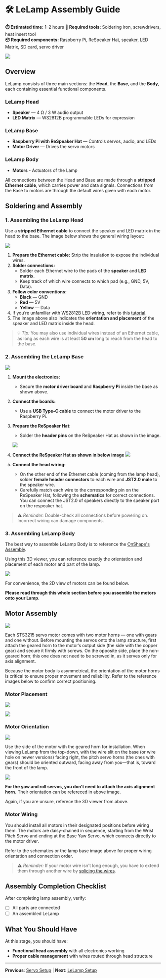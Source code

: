 # 🛠️ LeLamp Assembly Guide

**⏱️ Estimated time:** 1–2 hours
**🔧 Required tools:** Soldering iron, screwdrivers, heat insert tool  
**📦 Required components:** Raspberry Pi, ReSpeaker Hat, speaker, LED Matrix, SD card, servo driver

![](./assets/schematics.jpg)

## Overview

LeLamp consists of three main sections: the **Head**, the **Base**, and the **Body**, each containing essential functional components.

### LeLamp Head

- **Speaker** — 4 Ω / 3 W audio output
- **LED Matrix** — WS2812B programmable LEDs for expression

### LeLamp Base

- **Raspberry Pi with ReSpeaker Hat** — Controls servos, audio, and LEDs
- **Motor Driver** — Drives the servo motors

### LeLamp Body

- **Motors** - Actuators of the Lamp

All connections between the Head and Base are made through a **stripped Ethernet cable**, which carries power and data signals. Connections from the Base to motors are through the default wires given with each motor.

## Soldering and Assembly

### 1. Assembling the LeLamp Head

Use a **stripped Ethernet cable** to connect the speaker and LED matrix in the head to the base. The image below shows the general wiring layout:

![](./assets/images/2_lamp_head_soldering.png)

1. **Prepare the Ethernet cable:** Strip the insulation to expose the individual wires.
2. **Solder connections:**
   - Solder each Ethernet wire to the pads of the **speaker** and **LED matrix**.
   - Keep track of which wire connects to which pad (e.g., GND, 5V, Data).
3. **Follow color conventions:**
   - **Black** — GND
   - **Red** — 5V
   - **Yellow** — Data
4. If you’re unfamiliar with WS2812B LED wiring, refer to this [tutorial](https://lastminuteengineers.com/ws2812b-arduino-tutorial/).
5. The image above also indicates the **orientation and placement** of the speaker and LED matrix inside the head.

> 💡 _Tip:_ You may also use individual wires instead of an Ethernet cable, as long as each wire is at least **50 cm** long to reach from the head to the base.

### 2. Assembling the LeLamp Base

![](./assets/images/2_lamp_base.png)

1. **Mount the electronics:**
   - Secure the **motor driver board** and **Raspberry Pi** inside the base as shown above.
2. **Connect the boards:**

   - Use a **USB Type-C cable** to connect the motor driver to the Raspberry Pi.

3. **Prepare the ReSpeaker Hat:**

   - Solder the **header pins** on the ReSpeaker Hat as shown in the image.

   ![](./assets/images/2_respeaker_hat.jpg)

4. **Connect the ReSpeaker Hat as shown in below image**
   ![](./assets/images/2_hat_orientation.png)
5. **Connect the head wiring:**
   - On the other end of the Ethernet cable (coming from the lamp head), solder **female header connectors** to each wire and **JST2.0 male** to the speaker wire.
   - Carefully match each wire to the corresponding pin on the ReSpeaker Hat, following the **schematics** for correct connections. You can connect the JST2.0 of speakers directly to the speaker port on the respeaker hat.

> ⚠️ _Reminder:_ Double-check all connections before powering on. Incorrect wiring can damage components.

### 3. Assembling LeLamp Body

The best way to assemble LeLamp Body is to reference the [OnShape's Assembly](https://cad.onshape.com/documents/16c9706360b5ad34f9c8db49/w/2edfa54c83253c120fbc9e58/e/a35eec618cd78ea5d74bf01b).

Using this 3D viewer, you can reference exactly the orientation and placement of each motor and part of the lamp.

![](./assets/images/4_3d_view.png)

For convenience, the 2D view of motors can be found below.

**Please read through this whole section before you assemble the motors onto your Lamp**.

## Motor Assembly

![](./assets/images/4_sts3215.jpg)

Each STS3215 servo motor comes with two motor horns — one with gears and one without. Before mounting the servos onto the lamp structure, first attach the geared horn to the motor’s output side (the side with the copper gear) and secure it firmly with screws. On the opposite side, place the non-geared horn; this one does not need to be screwed in, as it serves only for axis alignment.

Because the motor body is asymmetrical, the orientation of the motor horns is critical to ensure proper movement and reliability. Refer to the reference images below to confirm correct positioning.

### Motor Placement

![](./assets/images/body/1_body.jpg)

![](./assets/images/body/2_body.jpg)

### Motor Orientation

![](./assets/images/body/3_body.jpg)

Use the side of the motor with the geared horn for installation. When viewing LeLamp from the top-down, with the wire slit on the base (or wire hole on newer versions) facing right, the pitch servo horns (the ones with gears) should be oriented outward, facing away from you—that is, toward the front of the lamp.

![](./assets/images/body/4_body.jpg)

**For the yaw and roll servos, you don't need to attach the axis alignment horn.** Their orientation can be refereced in above image.

Again, if you are unsure, referece the 3D viewer from above.

### Motor Wiring

You should install all motors in their designated positions before wiring them. The motors are daisy-chained in sequence, starting from the Wrist Pitch Servo and ending at the Base Yaw Servo, which connects directly to the motor driver.

Refer to the schematics or the lamp base image above for proper wiring orientation and connection order.

> ⚠️ _Reminder:_ If your motor wire isn't long enough, you have to extend them through another wire by [splicing the wires](https://www.youtube.com/watch?v=r7GlDBge_WU).

## Assembly Completion Checklist

After completing lamp assembly, verify:

- [ ] All parts are connected
- [ ] An assembled LeLamp

## What You Should Have

At this stage, you should have:

- **Functional head assembly** with all electronics working
- **Proper cable management** with wires routed through head structure

---

**Previous**: [Servo Setup](./3.%20Servos%20Setup.md) | **Next**: [LeLamp Setup](./5.%20LeLamp%20Setup.md)

